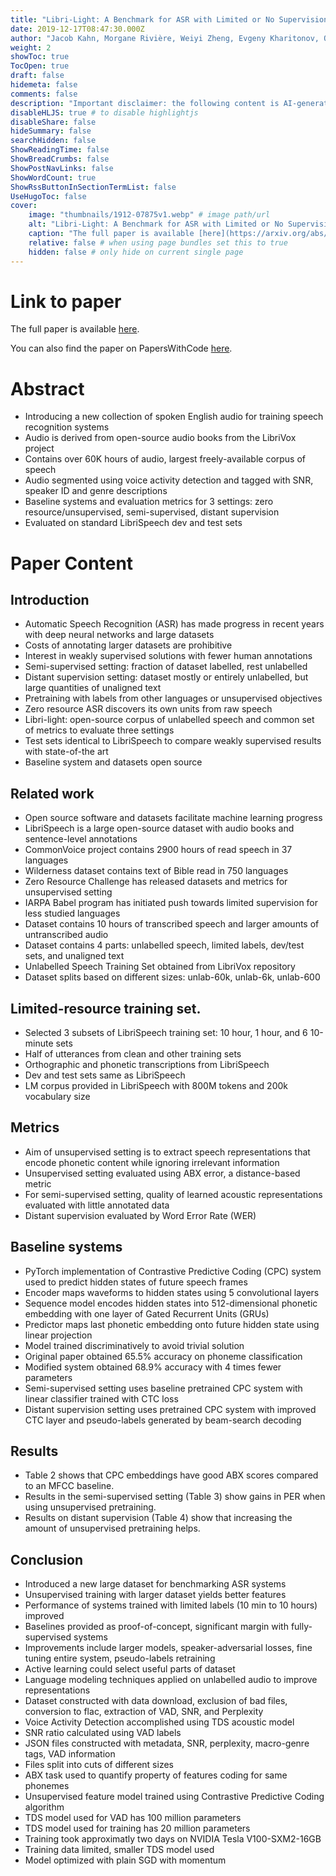 ```yaml
---
title: "Libri-Light: A Benchmark for ASR with Limited or No Supervision"
date: 2019-12-17T08:47:30.000Z
author: "Jacob Kahn, Morgane Rivière, Weiyi Zheng, Evgeny Kharitonov, Qiantong Xu and 10 others"
weight: 2
showToc: true
TocOpen: true
draft: false
hidemeta: false
comments: false
description: "Important disclaimer: the following content is AI-generated, please make sure to fact check the presented information by reading the full paper."
disableHLJS: true # to disable highlightjs
disableShare: false
hideSummary: false
searchHidden: false
ShowReadingTime: false
ShowBreadCrumbs: false
ShowPostNavLinks: false
ShowWordCount: true
ShowRssButtonInSectionTermList: false
UseHugoToc: false
cover:
    image: "thumbnails/1912-07875v1.webp" # image path/url
    alt: "Libri-Light: A Benchmark for ASR with Limited or No Supervision" # alt text
    caption: "The full paper is available [here](https://arxiv.org/abs/1912.07875)." # display caption under cover
    relative: false # when using page bundles set this to true
    hidden: false # only hide on current single page
---
```


# Link to paper
The full paper is available [here](https://arxiv.org/abs/1912.07875).

You can also find the paper on PapersWithCode [here](https://paperswithcode.com/paper/libri-light-a-benchmark-for-asr-with-limited).

# Abstract
- Introducing a new collection of spoken English audio for training speech recognition systems
- Audio is derived from open-source audio books from the LibriVox project
- Contains over 60K hours of audio, largest freely-available corpus of speech
- Audio segmented using voice activity detection and tagged with SNR, speaker ID and genre descriptions
- Baseline systems and evaluation metrics for 3 settings: zero resource/unsupervised, semi-supervised, distant supervision
- Evaluated on standard LibriSpeech dev and test sets

# Paper Content

## Introduction
- Automatic Speech Recognition (ASR) has made progress in recent years with deep neural networks and large datasets
- Costs of annotating larger datasets are prohibitive
- Interest in weakly supervised solutions with fewer human annotations
- Semi-supervised setting: fraction of dataset labelled, rest unlabelled
- Distant supervision setting: dataset mostly or entirely unlabelled, but large quantities of unaligned text
- Pretraining with labels from other languages or unsupervised objectives
- Zero resource ASR discovers its own units from raw speech
- Libri-light: open-source corpus of unlabelled speech and common set of metrics to evaluate three settings
- Test sets identical to LibriSpeech to compare weakly supervised results with state-of-the art
- Baseline system and datasets open source

## Related work
- Open source software and datasets facilitate machine learning progress
- LibriSpeech is a large open-source dataset with audio books and sentence-level annotations
- CommonVoice project contains 2900 hours of read speech in 37 languages
- Wilderness dataset contains text of Bible read in 750 languages
- Zero Resource Challenge has released datasets and metrics for unsupervised setting
- IARPA Babel program has initiated push towards limited supervision for less studied languages
- Dataset contains 10 hours of transcribed speech and larger amounts of untranscribed audio
- Dataset contains 4 parts: unlabelled speech, limited labels, dev/test sets, and unaligned text
- Unlabelled Speech Training Set obtained from LibriVox repository
- Dataset splits based on different sizes: unlab-60k, unlab-6k, unlab-600

## Limited-resource training set.
- Selected 3 subsets of LibriSpeech training set: 10 hour, 1 hour, and 6 10-minute sets
- Half of utterances from clean and other training sets
- Orthographic and phonetic transcriptions from LibriSpeech
- Dev and test sets same as LibriSpeech
- LM corpus provided in LibriSpeech with 800M tokens and 200k vocabulary size

## Metrics
- Aim of unsupervised setting is to extract speech representations that encode phonetic content while ignoring irrelevant information
- Unsupervised setting evaluated using ABX error, a distance-based metric
- For semi-supervised setting, quality of learned acoustic representations evaluated with little annotated data
- Distant supervision evaluated by Word Error Rate (WER)

## Baseline systems
- PyTorch implementation of Contrastive Predictive Coding (CPC) system used to predict hidden states of future speech frames
- Encoder maps waveforms to hidden states using 5 convolutional layers
- Sequence model encodes hidden states into 512-dimensional phonetic embedding with one layer of Gated Recurrent Units (GRUs)
- Predictor maps last phonetic embedding onto future hidden state using linear projection
- Model trained discriminatively to avoid trivial solution
- Original paper obtained 65.5% accuracy on phoneme classification
- Modified system obtained 68.9% accuracy with 4 times fewer parameters
- Semi-supervised setting uses baseline pretrained CPC system with linear classifier trained with CTC loss
- Distant supervision setting uses pretrained CPC system with improved CTC layer and pseudo-labels generated by beam-search decoding

## Results
- Table 2 shows that CPC embeddings have good ABX scores compared to an MFCC baseline.
- Results in the semi-supervised setting (Table 3) show gains in PER when using unsupervised pretraining.
- Results on distant supervision (Table 4) show that increasing the amount of unsupervised pretraining helps.

## Conclusion
- Introduced a new large dataset for benchmarking ASR systems
- Unsupervised training with larger dataset yields better features
- Performance of systems trained with limited labels (10 min to 10 hours) improved
- Baselines provided as proof-of-concept, significant margin with fully-supervised systems
- Improvements include larger models, speaker-adversarial losses, fine tuning entire system, pseudo-labels retraining
- Active learning could select useful parts of dataset
- Language modeling techniques applied on unlabelled audio to improve representations
- Dataset constructed with data download, exclusion of bad files, conversion to flac, extraction of VAD, SNR, and Perplexity
- Voice Activity Detection accomplished using TDS acoustic model
- SNR ratio calculated using VAD labels
- JSON files constructed with metadata, SNR, perplexity, macro-genre tags, VAD information
- Files split into cuts of different sizes
- ABX task used to quantify property of features coding for same phonemes
- Unsupervised feature model trained using Contrastive Predictive Coding algorithm
- TDS model used for VAD has 100 million parameters
- TDS model used for training has 20 million parameters
- Training took approximatly two days on NVIDIA Tesla V100-SXM2-16GB
- Training data limited, smaller TDS model used
- Model optimized with plain SGD with momentum
